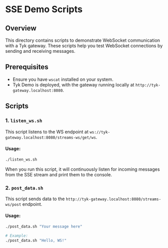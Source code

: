 # SSE Demo Scripts

## Overview
This directory contains scripts to demonstrate WebSocket communication with a Tyk gateway. These scripts help you test WebSocket connections by sending and receiving messages.

## Prerequisites
- Ensure you have `wscat` installed on your system.
- Tyk Demo is deployed, with the gateway running locally at `http://tyk-gateway.localhost:8080`.

## Scripts

### 1. `listen_ws.sh`
This script listens to the WS endpoint at `ws://tyk-gateway.localhost:8080/streams-ws/get/ws`.

#### Usage:
```bash
./listen_ws.sh
```

When you run this script, it will continuously listen for incoming messages from the SSE stream and print them to the console.

### 2. `post_data.sh`
This script sends data to the `http://tyk-gateway.localhost:8080/streams-ws/post` endpoint.

#### Usage:
```bash
./post_data.sh "Your message here"

# Example:
./post_data.sh "Hello, WS!"
```